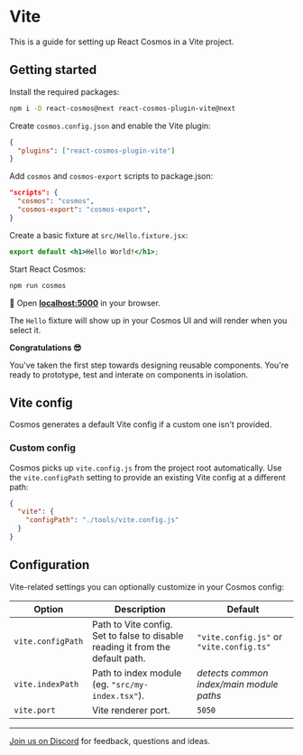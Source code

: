 # Vite

This is a guide for setting up React Cosmos in a Vite project.

## Getting started

Install the required packages:

```bash
npm i -D react-cosmos@next react-cosmos-plugin-vite@next
```

Create `cosmos.config.json` and enable the Vite plugin:

```json
{
  "plugins": ["react-cosmos-plugin-vite"]
}
```

Add `cosmos` and `cosmos-export` scripts to package.json:

```json
"scripts": {
  "cosmos": "cosmos",
  "cosmos-export": "cosmos-export",
}
```

Create a basic fixture at `src/Hello.fixture.jsx`:

```jsx
export default <h1>Hello World!</h1>;
```

Start React Cosmos:

```bash
npm run cosmos
```

🚀 Open **[localhost:5000](http://localhost:5000)** in your browser.

The `Hello` fixture will show up in your Cosmos UI and will render when you select it.

**Congratulations 😎**

You've taken the first step towards designing reusable components. You're ready to prototype, test and interate on components in isolation.

## Vite config

Cosmos generates a default Vite config if a custom one isn't provided.

### Custom config

Cosmos picks up `vite.config.js` from the project root automatically. Use the `vite.configPath` setting to provide an existing Vite config at a different path:

```json
{
  "vite": {
    "configPath": "./tools/vite.config.js"
  }
}
```

## Configuration

Vite-related settings you can optionally customize in your Cosmos config:

| Option            | Description                                                                    | Default                                  |
| ----------------- | ------------------------------------------------------------------------------ | ---------------------------------------- |
| `vite.configPath` | Path to Vite config. Set to false to disable reading it from the default path. | `"vite.config.js"` or `"vite.config.ts"` |
| `vite.indexPath`  | Path to index module (eg. `"src/my-index.tsx"`).                               | _detects common index/main module paths_ |
| `vite.port`       | Vite renderer port.                                                            | `5050`                                   |

---

[Join us on Discord](https://discord.gg/3X95VgfnW5) for feedback, questions and ideas.
